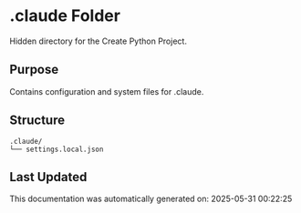 <!-- filepath: /home/michaelnewham/Projects/create_python_project/.claude/aboutthisfolder.md -->
# .claude Folder

Hidden directory for the Create Python Project.

## Purpose

Contains configuration and system files for .claude.

## Structure

```
.claude/
└── settings.local.json
```

## Last Updated

This documentation was automatically generated on: 2025-05-31 00:22:25
